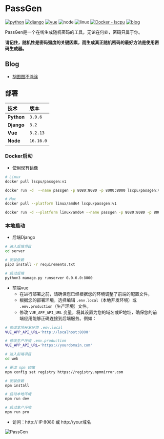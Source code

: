 # PassGen

[![python](https://img.shields.io/badge/Python-3.9-3776AB.svg?style=flat&logo=python&logoColor=white)](https://www.python.org)
[![django](https://img.shields.io/badge/Django-3.2-0077C6.svg?style=flat&logo=django&logoColor=white)](https://www.djangoproject.com)
[![vue](https://img.shields.io/badge/Vue-3.2.13-0077C6.svg?style=flat&logo=vue&logoColor=white)](https://vuejs.org)
![node](https://img.shields.io/badge/Node.js-16.16.0-0077C6.svg?style=flat&logo=node&logoColor=white)
![linux](https://img.shields.io/badge/Linux-aliyun-0077C6.svg?style=flat&logo=linux&logoColor=white)
[![Docker - lscpu](https://img.shields.io/badge/Docker-lscpu-2496ed?logo=docker&logoColor=white)](https://hub.docker.com/r/lscpu/passgen)
[![blog](https://img.shields.io/badge/Blog-胡图图不涂涂-0077C6.svg?style=flat&logo=blog&logoColor=white)](https://ext4.cn)


PassGen是一个在线生成随机密码的工具，无论在何处，密码只属于你。

**请记住，随机性是密码强度的关键因素，而生成真正随机密码的最好方法是使用密码生成器。**


## Blog

* [胡图图不涂涂](https://ext4.cn)

## 部署

| 技术      | 版本      |
|:----------|:---------|
| **Python** | `3.9.6`  |
| **Django** | `3.2`    |
| **Vue**    | `3.2.13` |
| **Node**   | `16.16.0`|

### Docker启动

- 使用现有镜像
```bash
# Linux
docker pull lscpu/passgen:v1

docker run -d  --name passgen -p 8080:8080 -p 8000:8000 lscpu/passgen:v1

# Mac
docker pull --platform linux/amd64 lscpu/passgen:v1

docker run -d --platform linux/amd64 --name passgen -p 8080:8080 -p 8000:8000 lscpu/passgen:v1
```

### 本地启动
* 后端Django

```bash
# 进入后端项目
cd server

# 安装依赖
pip3 install -r requirements.txt

# 启动后端
python3 manage.py runserver 0.0.0.0:8000
```
* 前端vue
  *   在进行部署之前，请确保您已经根据您的环境调整了前端的配置文件。
  *   根据您的部署环境，选择编辑 `.env.local`（本地开发环境）或 `.env.production`（生产环境）文件。
  *   修改 `VUE_APP_API_URL` 变量，将其设置为您的域名或IP地址，确保您的前端应用能够正确连接到后端服务。例如：
```bash
# 修改本地开发环境 .env.local
VUE_APP_API_URL='http://localhost:8000'

# 修改生产环境 .env.production
VUE_APP_API_URL='https://yourdomain.com'

# 进入前端项目
cd web

# 更改 npm 镜像
npm config set registry https://registry.npmmirror.com

# 安装依赖
npm install 

# 启动本地环境
npm run dev

# 启动生产环境
npm run pro
```
* 访问：http:// IP:8080 或 http://your域名

![PassGen](/Code/web/src/assets/svg/passgen.jpg)